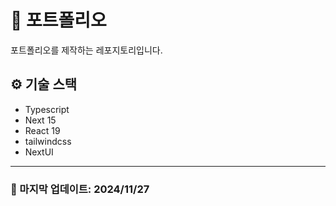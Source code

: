 # 📙 포트폴리오

포트폴리오를 제작하는 레포지토리입니다.

## ⚙️ 기술 스택

- Typescript
- Next 15
- React 19
- tailwindcss
- NextUI

---

### 🔨 마지막 업데이트: 2024/11/27
